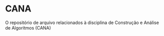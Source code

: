 # CANA
O repositório de arquivo relacionados à disciplina de Construção e Análise de Algoritmos (CANA)
